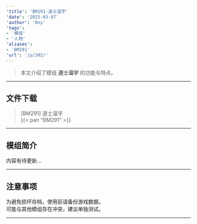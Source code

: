 ```yaml
---
'title': 'BM291-道士温宇'
'date': '2025-03-07'
'author': 'Bny'
'tags':
- '模组'
- '人物'
'aliases':
- 'BM291'
'url': '/p/302/'
---
```


> 本文介绍了模组 **道士温宇** 的功能与特点。

---

## 文件下载

> [BM291] 道士温宇  
{{< pan "BM291" >}}  

---

## 模组简介

>  
内容有待更新...  

---

## 注意事项

>  
为避免损坏存档，使用前请备份游戏数据。  
可能与其他模组存在冲突，建议单独测试。  

---


